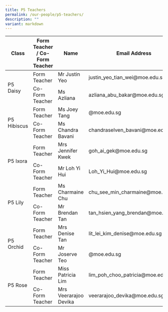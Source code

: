 ```yaml
---
title: P5 Teachers
permalink: /our-people/p5-teachers/
description: ""
variant: markdown
---
```

<table>
<thead>
  <tr>
    <th>Class</th>
    <th>Form Teacher / Co-Form Teacher</th>
    <th>Name</th>
    <th>Email Address</th>
  </tr>
</thead>
<tbody>
  <tr>
    <td rowspan="2">P5 Daisy</td>
    <td>Form Teacher</td>
    <td>Mr Justin Yeo</td>
    <td>justin_yeo_tian_wei@moe.edu.sg</td>
  </tr>
  <tr>
    <td>Co-Form Teacher</td>
    <td>Ms Azliana</td>
    <td>azliana_abu_bakar@moe.edu.sg</td>
  </tr>
  <tr>
    <td rowspan="2">P5 Hibiscus      </td>
    <td>Form Teacher</td>
    <td>Ms Joey Tang</td>
    <td>@moe.edu.sg</td>
  </tr>
  <tr>
    <td>Co-Form Teacher</td>
    <td>Ms Chandra Bavani</td>
    <td>chandraselven_bavani@moe.edu.sg</td>
  </tr>
  <tr>
    <td rowspan="2">P5 Ixora</td>
    <td>Form Teacher</td>
    <td>Mrs Jennifer Kwek</td>
    <td>goh_ai_gek@moe.edu.sg</td>
  </tr>
  <tr>
    <td>Co-Form Teacher</td>
    <td>Mr Loh Yi Hui</td>
    <td>Loh_Yi_Hui@moe.edu.sg</td>
  </tr>
  <tr>
    <td rowspan="2">P5 Lily</td>
    <td>Form Teacher</td>
    <td>Ms Charmaine Chu</td>
    <td>chu_see_min_charmaine@moe.edu.sg</td>
  </tr>
  <tr>
    <td>Co-Form Teacher</td>
    <td>Mr Brendan Tan</td>
    <td>tan_hsien_yang_brendan@moe.edu.sg</td>
  </tr>
  <tr>
    <td rowspan="2">P5 Orchid</td>
    <td>Form Teacher</td>
    <td>Mrs Denise Tan</td>
    <td>lit_lei_kim_denise@moe.edu.sg</td>
  </tr>
  <tr>
    <td>Co-Form Teacher</td>
    <td>Mr Joserve Teo</td>
    <td>@moe.edu.sg</td>
  </tr>
  <tr>
    <td rowspan="2">P5 Rose</td>
    <td>Form Teacher</td>
    <td>Miss Patricia Lim</td>
    <td>lim_poh_choo_patricia@moe.edu.sg</td>
  </tr>
  <tr>
    <td>Co-Form Teacher</td>
    <td>Mrs Veerarajoo Devika</td>
    <td>veerarajoo_devika@moe.edu.sg</td>
  </tr>
</tbody>
</table>